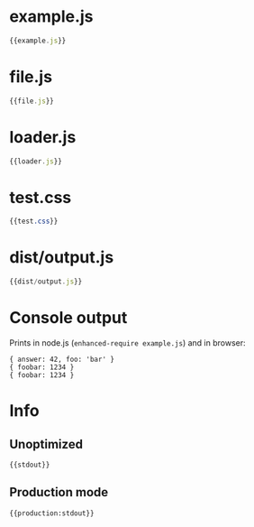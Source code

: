 # example.js

``` javascript
{{example.js}}
```

# file.js

``` javascript
{{file.js}}
```

# loader.js

``` javascript
{{loader.js}}
```

# test.css

``` css
{{test.css}}
```

# dist/output.js

``` javascript
{{dist/output.js}}
```

# Console output

Prints in node.js (`enhanced-require example.js`) and in browser:

```
{ answer: 42, foo: 'bar' }
{ foobar: 1234 }
{ foobar: 1234 }
```

# Info

## Unoptimized

```
{{stdout}}
```

## Production mode

```
{{production:stdout}}
```
